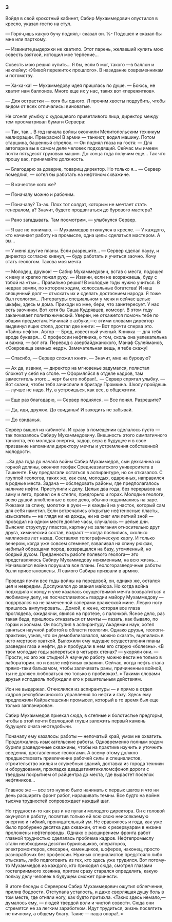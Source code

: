 ### 3

Войдя в свой крохотный кабинет, Сабир Мухаммедович опустился в кресло, указал гостю на стул.

— Горяч,ишь какую бучу поднял,- сказал он.
%- Подошел и сказал бы мне или парткому.

— Извините,выдержки не хватило.
Этот парень, желавший купить мою совесть взяткой, истощил мое терпение...

Совесть мою решил купить...
Я бы, если б мог, такого —в баллон и наклейку:
«Живой пережиток прошлого».
В назидание современникам и потомству.

— Ха-ха-ха!
— Мухаммедову идея пришлась по душе.
— Боюсь, не хватит нам баллонов.
Много еще их у нас, таких вот «пережитков».

— Для острастки — хотя бы одного.
Л прочим хвосты подрубить, чтобы видом от всех отличались: виноватые.

Не сгоняя улыбку с худощавого приветливого лица, директор между тем просматривал бумаги Сервера:

— Так, так...
В год начала войны окончили Мелитопольским техникум мелиорации.
Прекрасно!
В армии — танкист, водил машину.
Потом старшина, башенный стрелок.
— Он поднял глаза на гостя: — Для автопарка вы в самом деле человек подходящий.
Сейчас мы имеем почти пятьдесят грузовых машин.
До конца года получим еще...
Так что прошу вас, принимайте должность.

— Благодарю за доверие, товарищ директор.
Но только я...
— Сервер помедлил, — хотел бы работать на нефтяном скважине.

— В качестве кого же?

— Поначалу можно и рабочим.

— Поначалу?
Та-ак.
Плох тот солдат, которым не мечтает стать генералом, а?
Значит, будете продвигаться до бурового мастера?

— Рано загадывать.
Там посмотрим, — улыбнулся Сервер.

— Я вас не понимаю.
— Мухаммедов откинулся в кресле.
— У каждого, кто начинает работу на промысле, одна цель: сделаться мастером.
А вы...

— У меня другие планы.
Если разрешите...
— Сервер сделал паузу, и директор согласно кивнул, — буду работать и учиться заочно.
Хочу стать геологом.
Такова моя мечта.

— Молодец, дружок!
— Сабир Мухаммедовнч, встав с места, подошел к нему и крепко пожал руку.
— Извини, если не возражаешь, буду с тобой на «ты»...
Правильно решил!
В молодые годы нужно учиться.
В недрах земли, по котором ходим, колоссальные богатства!
И наш священный долг — отыскать их и сделать достоянием народа.
Я тоже был геологом...
Литературы специальном у меня и сейчас целые шкафы, здесь м дома.
Приходи ко мне, бери, что заинтересует.
У нас есть заочники.
Вот хотя бы Саша Кудрявцев, комсорг.
В этом году заканчивает политехнический.
Уверен, не откажется помочь тебе по общим предметам.
Начинай с азбуки,—с этими словами директор выдвинул ящик стола, достал две книги: — Вот прочти сперва это.
«Тайны нефти».
Автор — Брод, известный ученый.
Книжка — для тебя вроде букваря...
О профессии нефтяника, о том, сколь она увлекательна и важна, — вот эта.
Перевод с азербайджанского, Манаф Сулейманов, «Сокровища земных недр».
Замечательная вещь, я тебе скажу!

— Спасибо, — Сервер сложил книги.
— Значит, мне на буровую?

— Ах да, извини, — директор на мгновенье задумался, полистал блокнот у себя на столе.
— Оформляйся в отделе кадров, там заместитель этого...
черт бы его побрал!..
— Сервер спрятал улыбку.
— Вот скажи, чтобы тебя зачислили в бригаду Промкина.
Школу пройдешь— лучше не надо.
Ну, а устроишься, как все, в общежитии.

— Еще раз благодарю, — Сервер поднялся.
— Все понял.
Разрешите?

— Да, иди, дружок.
До свиданья!
И заходить не забывай.

— До свиданья.

Сервер вышел из кабинета.
И сразу в помещении сделалось пусто — так показалось Сабиру Мухаммедовичу.
Внешность этого симпатичного танкиста, его молодая энергия, задор, вера в будущее и в свое призвание напомнили директору мечты и устремления собственной молодости.

...За два года до начала войны Сабир Мухаммедов, сын дехканина из горной долины, окончил геофак Среднеазиатского университета в Ташкенте.
Ему предлагали остаться в аспирантуре, но он отказался.
С группой геологов, таких же, как сам, молодых, одаренных, направился в родные места.
Задача — обследовать районы, где предполагалось наличие нефти.
Приступили к делу.
Целых два года, без перерывов на зиму и лето, провел он в степях, предгорьях и горах.
Молодые геологи, всею душой влюбленные в свое дело, обычно поднимались на заре.
Рюкзаки за спину, молотки в руки — и каждый на участок, который сам для себя наметил.
Если встречались открытые нефтеносные пласты, изыскатель — не глядя ни на дождь, ни на снег или летний зной — проводил на одном месте долгие часы, случалось — целые дни.
Выяснял структуру пластов, картину их залегания относительно друг друга, химический состав, возраст — когда появились, сколько миллионов лет назад.
Составлял топографическую каргу.
И только вечером, когда уже совсем стемнеет, взваливал на спину рюкзак, набитый образцами пород, возвращался на базу, утомленный, но бодрый духом.
Преданность работе полевого геолога— это представлялось Сабиру Мухаммедову неизменным, на всю жизнь...
Начавшаяся война порушила все планы.
Геологоразведочные работы были приостановлены.
Л самого Сабира призвали в армию.

Проведя почти все годы войны на передовой, он, однако же, остался цел и невредим.
Дослужился до звания майора.
Но когда война подходила к концу и уже казалась осуществимой мечта возвратиться к любимому делу, не посчастливилось гвардии майору Мухаммедову — подорвался на не замеченной саперами вражеской мине.
Левую ногу пришлось ампутировать...
Домой, к жене, которая все глаза проглядела, ожидаючи, явился на протезе, с палочкой.
Ясное дело, раз такая беда, пришлось отказаться от мечты — лазать, как бывало, по горам и холмам.
Он поступил в аспирантуру Академии наук, хотел заняться научной работой в области геологии.
Однако друзья, геологи-практики, узнав, что он демобилизовался, можно сказать, вцепились в него мертвою хваткой.
Выложили ему ждущие осуществления планы разведки газа и нефти, да и пробудили в нем его старую «болезнь».
«В твои молодые годы запереться в четырех стенах?
— укоряли они.
— Прости, но эго же стыдно!
А научную работу можно вести не только в лаборатории.
но и возле нефтяных скважин.
Сейчас, когда нефть стала прямо-таки бальзамом, чтобы залечивать раны, причиненные войной, ты не должен любоваться ею только в пробирках!..» Такими словами друзья исподволь побуждали его к решительным действиям.

Ион не выдержал.
Отчислился из аспирантуры — и прямо в отдел кадров республиканского управления по нефти и газу.
Здесь ему предложили Кайракташскин промысел, который в то время был еще только запланирован.

Сабир Мухаммедов приехал сюда, в степные и болотистые предгорья, чтобы в этой почти безлюдной глуши заложить первый камень будущего очага нефтедобычи.

Поначалу ему казалось: работы — непочатый край, умом не охватить.
Продолжались изыскательские работы.
Одновременно полным ходом бурили разведочные скважины, чтобы на практике изучить и уточнить сведения, доставленные геологами.
А всему этому должно предшествовать привлечение рабочей силы и специалистов, строительство жилья и служебных зданий, доставка из города техники и оборудования, прокладка двадцатииятикиломсфоноп дороги с твердым покрытием от райцентра до места, где вырастет поселок нефтяников...

Главное же — все это нужно было начинать с первых шагов и что ни день расширять фронт работ, наращивать темны.
Все будто на войне: тысяча трудностей сопровождает каждый шаг.

Но трудности-то как раз и не пугали молодого директора.
Он с головой окунулся в работу, посвятив только ей всю свою неиссякаемую энергию и гибкий, проницательный ум.
Не сравнялось и года, как уже было пробурено десятка два скважин, от них к резервуарам в низине проложены нефтепроводы.
Однако с расширением фронта работ главной трудностью сделалась проблема кадров.
Нефтепромыслу стали необходимы десятки бурильщиков, оператороз, электромонтеров, слесарен, каменщиков, шоферов, наконец, просто разнорабочих без профессии.
Нужных специалистов предстояло либо отыскать, либо подготовить из тех, кто здесь уже трудился.
Вот потому-то Мухаммедов иа каждого, кто приходил сюда, смотрел глазами гостеприимного хозяина, притом сразу старался определить, какую пользу делу человек в будущем сможет принести.

В итоге беседы с Сервером Сабир Мухаммедович ощутил облегчение, прилив бодрости.
Отступала усталость, и даже сверлящая душу боль в том месте, где отняли ногу, как будто притихла.
«Таких здесь немало,— думалось ему, — людей твердой воли и чистой совести.
Сюда они стремятся не за легким заработком.
Идут трудиться, жизнь посвятить не личному, а общему благу.
Такие — наша опора!..»
